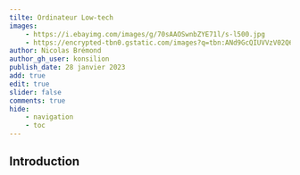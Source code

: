 ```yaml
---
tilte: Ordinateur Low-tech
images: 
    - https://i.ebayimg.com/images/g/70sAAOSwnbZYE71l/s-l500.jpg
    - https://encrypted-tbn0.gstatic.com/images?q=tbn:ANd9GcQIUVVzV02Q6aeqppZk0NQEze2o6yBWFxt-2p-hSeKLD0ub5kG2Abe7-ayuGA8a1_AxJHA&usqp=CAU
author: Nicolas Brémond
author_gh_user: konsilion
publish_date: 28 janvier 2023
add: true
edit: true
slider: false
comments: true
hide: 
    - navigation
    - toc
---
```


## Introduction